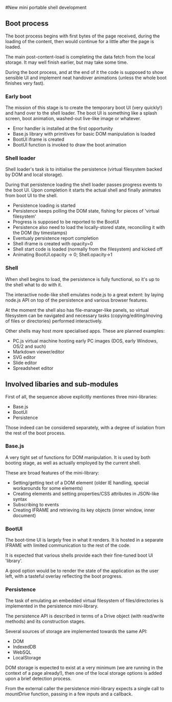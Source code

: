 #New mini portable shell development

## Boot process

The boot process begins with first bytes of the page received, during the loading of the content,
then would continue for a little after the page is loaded.

The main post-content-load is completing the data fetch from the local storage. It may well finish earlier,
but may take some time.

During the boot process, and at the end of it the code is supposed to show sensible UI
and implement neat handover animations (unless the whole boot finishes very fast).

### Early boot

The mission of this stage is to create the temporary boot UI (very quickly!) and hand over to the shell loader.
The boot UI is something like a splash screen, boot animation, washed-out live-like image or whatever.

 * Error handler is installed at the first opportunity
 * Base.js library with primitives for basic DOM manipulation is loaded
 * BootUI iframe is created
 * BootUI function is invoked to draw the boot animation

### Shell loader

Shell loader's task is to initialise the persistence (virtual filesystem backed by DOM and local storage).

During that persistence loading the shell loader passes progress events to the boot UI. Upon completion
it starts the actual shell and finally animates from boot UI to the shell.

 * Persistence loading is started
 * Persistence keeps polling the DOM state, fishing for pieces of 'virtual filesystem'
 * Progress is supposed to be reported to the BootUI
 * Persistence also need to load the locally-stored state, reconciling it with the DOM (by timestamps)
 * Eventualy persistence report completion
 * Shell iframe is created with opacity=0
 * Shell start code is loaded (normally from the filesystem) and kicked off
 * Animating BootUI.opacity -> 0; Shell.opacity->1

 ### Shell

When shell begins to load, the persistence is fully functional, so it's up to the shell what to do with it.

The interactive node-like shell emulates node.js to a great extent: by laying node.js API on top of the persistence and various browser features.

At the moment the shell also has file-manager-like panels, so virtual filesystem can be navigated
and necessary tasks (copying/editing/moving of files or directories) performed interactively.

Other shells may host more specialised apps. These are planned examples:

 * PC.js virtual machine hosting early PC images (DOS, early Windows, OS/2 and such)
 * Markdown viewer/editor
 * SVG editor
 * Slide editor
 * Spreadsheet editor

## Involved libaries and sub-modules

First of all, the sequence above explicitly mentiones three mini-libraries:

 * Base.js
 * BootUI
 * Persistence

Those indeed can be considered separately, with a degree of isolation from the rest of the boot process.

### Base.js

A very tight set of functions for DOM manipulation. It is used by both booting stage, as well as actually employed by the current shell.

These are broad features of the mini-library:

 * Setting/getting text of a DOM element (older IE handling, special workarounds for some elements)
 * Creating elements and setting properties/CSS attributes in JSON-like syntax
 * Subscribing to events
 * Creating IFRAME and retrieving its key objects (inner window, inner document)

### BootUI

The boot-time UI is largely free in what it renders. It is hosted in a separate IFRAME
with limited communication to the rest of the code.

It is expected that various shells provide each their fine-tuned boot UI 'library'.

A good option would be to render the state of the application as the user left,
with a tasteful overlay reflecting the boot progress.

### Persistence

The task of emulating an embedded virtual filesystem of files/directories is implemented in the persistence mini-library.

The persistence API is described in terms of a Drive object (with read/write methods) and its construction stages.

Several sources of storage are implemented towards the same API:

 * DOM
 * IndexedDB
 * WebSQL
 * LocalStorage

DOM storage is expected to exist at a very minimum (we are running in the context of a page already!),
then one of the local storage options is added upon a brief detection process.

From the external caller the persistence mini-library expects a single call to *mountDrive* function,
passing in a few inputs and a callback.
